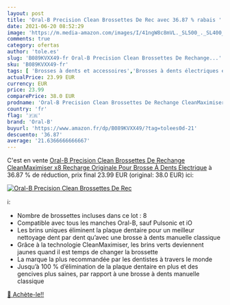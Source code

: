 ```yaml
---
layout: post
title: 'Oral-B Precision Clean Brossettes De Rec avec 36.87 % rabais '
date: 2021-06-20 08:52:29
image: 'https://m.media-amazon.com/images/I/41ngW8c8mVL._SL500_._SL400_.jpg'
comments: true
category: ofertas
author: 'tole.es'
slug: 'B089KVXX49-fr Oral-B Precision Clean Brossettes De Rechange...'
sku: 'B089KVXX49-fr'
tags: [ 'Brosses à dents et accessoires','Brosses à dents électriques et accessoires','Brossettes de rechange','Hygiène dentaire','Hygiène et Santé','oral-b', ]
actualPrice: 23.99 EUR
currency: EUR
price: 23.99
comparePrice: 38.0 EUR
prodname: 'Oral-B Precision Clean Brossettes De Rechange CleanMaximiser x8  Recharge Originale Pour Brosse À Dents Électrique'
country: 'fr'
flag: '🇫🇷'
brand: 'Oral-B'
buyurl: 'https://www.amazon.fr/dp/B089KVXX49/?tag=tolees0d-21'
descuento: '36.87'
average: '21.6366666666667'
---
```


C'est en vente [Oral-B Precision Clean Brossettes De Rechange CleanMaximiser x8  Recharge Originale Pour Brosse À Dents Électrique](https://www.amazon.fr/dp/B089KVXX49/?tag=tolees0d-21)  à  36.87 % de réduction, prix final  23.99 EUR (original: 38.0 EUR) ici:

[![Oral-B Precision Clean Brossettes De Rec](https://m.media-amazon.com/images/I/41ngW8c8mVL._SL500_._SL400_.jpg)](https://www.amazon.fr/dp/B089KVXX49/?tag=tolees0d-21)

ℹ️:

- Nombre de brossettes incluses dans ce lot : 8
- Compatible avec tous les manches Oral-B, sauf Pulsonic et iO
- Les brins uniques éliminent la plaque dentaire pour un meilleur nettoyage dent par dent qu’avec une brosse à dents manuelle classique
- Grâce à la technologie CleanMaximiser, les brins verts deviennent jaunes quand il est temps de changer la brossette
- La marque la plus recommandée par les dentistes à travers le monde
- Jusqu’à 100 % d’élimination de la plaque dentaire en plus et des gencives plus saines, par rapport à une brosse à dents manuelle classique

[🛒 Achète-le!!](https://www.amazon.fr/dp/B089KVXX49/?tag=tolees0d-21)
